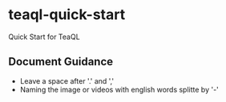 # teaql-quick-start
Quick Start for TeaQL


## Document Guidance

* Leave a space after '.' and ','
* Naming the image or videos with english words splitte by '-'


